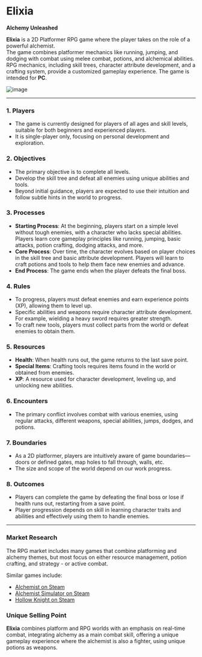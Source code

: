 
# Elixia  
**Alchemy Unleashed**

**Elixia** is a 2D Platformer RPG game where the player takes on the role of a powerful alchemist.  
The game combines platformer mechanics like running, jumping, and dodging with combat using melee combat, potions, and alchemical abilities. RPG mechanics, including skill trees, character attribute development, and a crafting system, provide a customized gameplay experience. The game is intended for **PC**.

![image](https://github.com/user-attachments/assets/62bf6f88-2d56-4bae-819b-e6a25b75698f)


---

### 1. Players
- The game is currently designed for players of all ages and skill levels, suitable for both beginners and experienced players.
- It is single-player only, focusing on personal development and exploration.

### 2. Objectives
- The primary objective is to complete all levels.
- Develop the skill tree and defeat all enemies using unique abilities and tools.
- Beyond initial guidance, players are expected to use their intuition and follow subtle hints in the world to progress.

### 3. Processes
- **Starting Process**: At the beginning, players start on a simple level without tough enemies, with a character who lacks special abilities. Players learn core gameplay principles like running, jumping, basic attacks, potion crafting, dodging attacks, and more.
- **Core Process**: Over time, the character evolves based on player choices in the skill tree and basic attribute development. Players will learn to craft potions and tools to help them face new enemies and advance.
- **End Process**: The game ends when the player defeats the final boss.

### 4. Rules
- To progress, players must defeat enemies and earn experience points (XP), allowing them to level up.
- Specific abilities and weapons require character attribute development. For example, wielding a heavy sword requires greater strength.
- To craft new tools, players must collect parts from the world or defeat enemies to obtain them.

### 5. Resources
- **Health**: When health runs out, the game returns to the last save point.
- **Special Items**: Crafting tools requires items found in the world or obtained from enemies.
- **XP**: A resource used for character development, leveling up, and unlocking new abilities.

### 6. Encounters
- The primary conflict involves combat with various enemies, using regular attacks, different weapons, special abilities, jumps, dodges, and potions.

### 7. Boundaries
- As a 2D platformer, players are intuitively aware of game boundaries—doors or defined gates, map holes to fall through, walls, etc.
- The size and scope of the world depend on our work progress.

### 8. Outcomes
- Players can complete the game by defeating the final boss or lose if health runs out, restarting from a save point.
- Player progression depends on skill in learning character traits and abilities and effectively using them to handle enemies.

---

### Market Research

The RPG market includes many games that combine platforming and alchemy themes, but most focus on either resource management, potion crafting, and strategy - or active combat.

Similar games include:
- [Alchemist on Steam](https://store.steampowered.com/app/1942050/Alchemist/)
- [Alchemist Simulator on Steam](https://store.steampowered.com/app/1105040/Alchemist_Simulator/)
- [Hollow Knight on Steam](https://store.steampowered.com/app/367520/Hollow_Knight/?curator_clanid=27824387)

### Unique Selling Point
**Elixia** combines platform and RPG worlds with an emphasis on real-time combat, integrating alchemy as a main combat skill, offering a unique gameplay experience where the alchemist is also a fighter, using unique potions as weapons.


